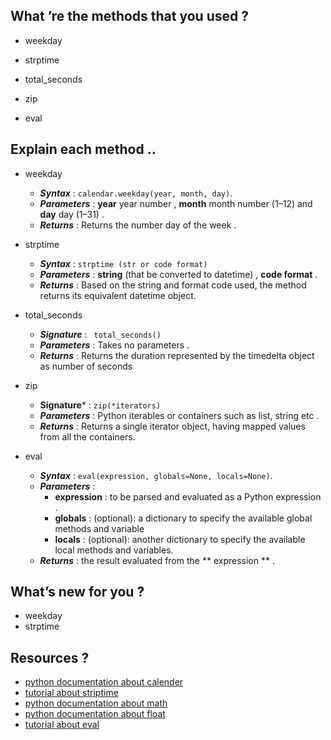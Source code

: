 ## What ’re the methods that you used ?

- weekday

- strptime

- total_seconds

- zip

- eval

## Explain each method ..

- weekday 
    - ***Syntax*** : `calendar.weekday(year, month, day)`.
    - ***Parameters*** : **year** year number , **month** month number (1–12) and  **day** day (1–31) .
    - ***Returns*** : Returns the number day of the week  .

- strptime 
    - ***Syntax***  : `strptime (str or code format)`
    - ***Parameters*** : **string** (that be converted to datetime) , **code format** .
    - ***Returns*** : Based on the string and format code used, the method returns its equivalent datetime object.

- total_seconds 
    - ***Signature***  : ` total_seconds()`
    - ***Parameters*** : Takes no parameters .
    - ***Returns*** : Returns the duration represented by the timedelta object as number of seconds

- zip 
    - **Signature***  : `zip(*iterators)`
    - ***Parameters*** : Python iterables or containers such as  list, string etc .
    - ***Returns*** : Returns a single iterator object, having mapped values from all the containers.
- eval
    - ***Syntax*** :  `eval(expression, globals=None, locals=None)`.
    - ***Parameters*** : 
        - **expression** : to be parsed and evaluated as a Python expression .
        - **globals**  : (optional): a dictionary to specify the available global methods and variable
        -  **locals** :  (optional): another dictionary to specify the available local methods and variables.
    - ***Returns*** : the result evaluated from the ** expression ** .



## What’s new for you ?
- weekday
- strptime


## Resources ? 
- [python documentation about calender](https://docs.python.org/3/library/calendar.html)
- [tutorial about striptime](https://www.programiz.com/python-programming/datetime/strptime)
- [python documentation about math](https://docs.python.org/3.7/library/math.html)
- [python documentation about float](https://docs.python.org/3/library/functions.html)
- [tutorial about eval](https://www.geeksforgeeks.org/eval-in-python/)
